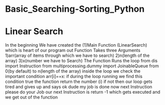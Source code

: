 # Basic_Searching-Sorting_Python

# Linear Search

In the beginning We have created the (1)Main Function (LinearSearch) which is heart of our program out Function Takes three Arguments 
1)arr(array of items through which we have to search)
2)n(length of the array)
3)x(number we have to Search)
The Function Runs the loop from dis import Instruction from multiprocessing.dummy import JoinableQueue
from 0(by default) to n(length of the array)
inside the loop we check the important condition arr[i]==x:
if during the loop running we find this condition true the function return
the number (i)
if not then our loop gets tired and gives up and says ok dude my job is done
now next Instruction please do your Job 
our next Instruction is return -1 which gets executed and we get out of the function


